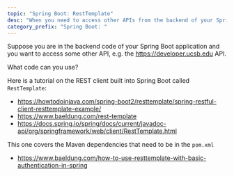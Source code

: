 ```yaml
---
topic: "Spring Boot: RestTemplate"
desc: "When you need to access other APIs from the backend of your Spring Boot Application"
category_prefix: "Spring Boot: "
---
```


Suppose you are in the backend code of your Spring Boot application and you want to access some other API, e.g. the <https://developer.ucsb.edu> API.

What code can you use?

Here is a tutorial on the REST client built into Spring Boot called `RestTemplate`:

* <https://howtodoinjava.com/spring-boot2/resttemplate/spring-restful-client-resttemplate-example/>
* <https://www.baeldung.com/rest-template>
* <https://docs.spring.io/spring/docs/current/javadoc-api/org/springframework/web/client/RestTemplate.html>

This one covers the Maven dependencies that need to be in the `pom.xml`

* <https://www.baeldung.com/how-to-use-resttemplate-with-basic-authentication-in-spring>
